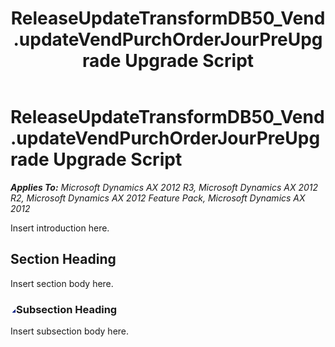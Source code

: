 ﻿---
title: ReleaseUpdateTransformDB50_Vend.updateVendPurchOrderJourPreUpgrade Upgrade Script
TOCTitle: ReleaseUpdateTransformDB50_Vend.updateVendPurchOrderJourPreUpgrade Upgrade Script
ms:assetid: 0e71dd6d-3e3b-d539-1f8e-c8639e26deda
ms:mtpsurl: https://msdn.microsoft.com/en-us/library/JJ735738(v=AX.60)
ms:contentKeyID: 49706640
ms.date: 05/18/2015
mtps_version: v=AX.60
---

# ReleaseUpdateTransformDB50\_Vend.updateVendPurchOrderJourPreUpgrade Upgrade Script 


_**Applies To:** Microsoft Dynamics AX 2012 R3, Microsoft Dynamics AX 2012 R2, Microsoft Dynamics AX 2012 Feature Pack, Microsoft Dynamics AX 2012_

Insert introduction here.

## Section Heading

Insert section body here.

### ![JJ735738.collapse\_all(en-us,AX.60).gif](images/Gg863931.collapse_all(en-us,AX.60).gif "JJ735738.collapse_all(en-us,AX.60).gif")Subsection Heading

Insert subsection body here.

  


